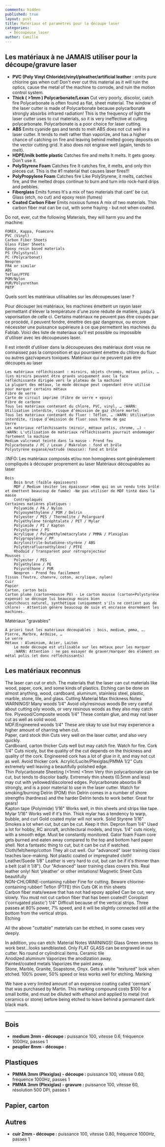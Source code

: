 ```yaml
---
comments: hidden
published: true
layout: post
title: Matériaux et paramètres pour la découpe laser
categories:
  - Découpeuse_laser
author: Camille
---
```

## Les matériaux à ne JAMAIS utiliser pour la découpe/gravure laser

* **PVC (Poly Vinyl Chloride)/vinyl/pleather/artificial leather** : emits pure chlorine gas when cut! 	Don't ever cut this material as it will ruin the optics, cause the metal of the machine to corrode, and ruin the motion control system.
* **Thick ( >1mm ) Polycarbonate/Lexan** 	Cut very poorly, discolor, catch fire 	Polycarbonate is often found as flat, sheet material. The window of the laser cutter is made of Polycarbonate because polycarbonate strongly absorbs infrared radiation! This is the frequency of light the laser cutter uses to cut materials, so it is very ineffective at cutting polycarbonate. Polycarbonate is a poor choice for laser cutting.
* **ABS** 	Emits cyanide gas and tends to melt 	ABS does not cut well in a laser cutter. It tends to melt rather than vaporize, and has a higher chance of catching on fire and leaving behind melted gooey deposits on the vector cutting grid. It also does not engrave well (again, tends to melt).
* **HDPE/milk bottle plastic** 	Catches fire and melts 	It melts. It gets gooey. Don't use it.
* **PolyStyrene Foam** 	Catches fire 	It catches fire, it melts, and only thin pieces cut. This is the #1 material that causes laser fires!!!
* **PolyPropylene Foam** 	Catches fire 	Like PolyStyrene, it melts, catches fire, and the melted drops continue to burn and turn into rock-hard drips and pebbles.
* **Fiberglass** 	Emits fumes 	It's a mix of two materials that cant' be cut. Glass (etch, no cut) and epoxy resin (fumes)
* **Coated Carbon Fiber** 	Emits noxious fumes 	A mix of two materials. Thin carbon fiber mat can be cut, with some fraying - but not when coated. 

Do not, ever, cut the following Materials, they will harm you and the machine:

    FOREX, Kappa, Foamcore
    PVC (Vinyl)
    Carbon Fiber Sheets
    Glass Fiber Sheets
    Epoxy resin based materials
    PS (Polystyrol)
    PC (Polycarbonat)
    Neopren
    FR4 or similar
    ABS
    Teflon/PTFE
    POM/Nylon
    PUR/Polyurethan
    PBTP
    
Quels sont les matériaux utilisables sur les découpeuses laser ?

Pour découper les matériaux, les machines émettent un rayon laser permettant d'élever la température d'une zone réduite de matière, jusqu'à vaporisation de celle ci. Certains matériaux ne peuvent pas être coupés par ce procédé, il peuvent fondre, émettre des gaz dangereux, ou encore nécessiter une puissance supérieure à ce que permettent les machines du Fablab. Voici des liste de materiaux qu'il est possible ou impossible d'utiliser avec les découpeuses laser.

Il est interdit d'utiliser dans la découpeuses des matériaux dont vous ne connaissez pas la composition et qui pourraient émettre du chlore du fluor ou autres gaz/vapeurs toxiques.
Matériaux qui ne peuvent pas être découpés au laser

    Les matériaux réfléchissant : miroirs, objets chromés, métaux polis, … (Les miroirs peuvent être gravés uniquement avec la face réfléchissante dirigée vers le plateau de la machine)
    La plupart des métaux, le mode découpe peut cependant être utilisé pour marquer certains métaux
    Fibre de verre
    Carte de circuit imprimé (Fibre de verre + epoxy)
    Fibre de carbone
    Tous les matériaux contenant du chlore, PVC, vinyl, … :WARN: Utilisation interdite, risque d’émission de gaz chloré mortel
    Tous les matériaux contenant du fluor : Téflon, … :WARN: Utilisation interdite, risque d’émission de fluor sous forme de gaz
    Verre
    Les matériaux réfléchissants (miroir, métaux polis, chrome, …) - :WARN: L'utilisation de matériaux réfléchissants pourrait endommager fortement la machine
    Medium valcromat teinté dans la masse - Prend feu
    Polycarbonate / PC / Lexan / Makrolon : fond et brûle
    Polystyrène expansé/extrudé (mousse): fond et brûle

:INFO: Les matériaux composés et/ou non homogènes sont généralement compliqués à découper proprement au laser
Matériaux découpables au laser

    Bois
        Bois brut (faible épaisseurs)
        MDF / Medium (éviter les épaisseur >6mm qui on un rendu très brûlé et émettent beaucoup de fumée) -Ne pas utiliser de MDF tinté dans la masse
        Contreplaqués
    Certaines matières platiques :
        Polyamide / PA / Nylon
        Polyoxyméthylène / POM / Delrin
        Polyester / PES / Thermolite / Polarguard
        Polyéthylène téréphtalate / PET / Mylar
        Polyimide / PI / Kapton
        Polystyrène / PS
        Acrylique / Polyméthylmétacrylate / PMMA / Plexiglas
        Polypropylène / PP
        Acrylonitrile-butadiène-styrène / ABS
        Polytétrafluoroéthylène) / PTFE
        Rhodoïd / Transparent pour rétroprojecteur
    Mousses :
        Polyester / PES
        Polyéthylène / PE
        Polyuréthane / PUR
        Neopren - Prend feu facilement
    Tissus (feutre, chanvre, coton, acrylique, nylon)
    Cuir
    Papier
    Carton, carton bois
    Carton plume (carton+mousse PU) - Le carton mousse (carton+Polystyrène expensé) se découpe lui beaucoup moins bien
    Caoutchoucs naturel, synthétique (uniquement s'ils ne contient pas de chlore) - Attention génère beaucoup de suie et encrasse énormément les machines.

Matériaux "gravables"

    A priori tout les matériaux découpables : bois, medium, pmma, ….
    Pierre, Marbre, Ardoise, …
    Le verre
    Métaux : Aluminium, Acier, Laiton
        Le mode découpe est utilisable sur les métaux pour les marquer
        :WARN: Attention : ne pas essayer de graver/marquer des élément en métal polis (et donc réfléchissants)

## Les matériaux reconnus

The laser can cut or etch. The materials that the laser can cut materials like wood, paper, cork, and some kinds of plastics. Etching can be done on almost anything, wood, cardboard, aluminum, stainless steel, plastic, marble, stone, tile, and glass.
Cutting
Material 	Max thickness 	Notes 	WARNINGS!
Many woods 	1/4" 	Avoid oily/resinous woods 	Be very careful about cutting oily woods, or very resinous woods as they also may catch fire.
Plywood/Composite woods 	1/4" 	These contain glue, and may not laser cut as well as solid wood. 	
MDF/Engineered woods 	1/4" 	These are okay to use but may experience a higher amount of charring when cut. 	
Paper, card stock 	thin 	Cuts very well on the laser cutter, and also very quickly. 	
Cardboard, carton 	thicker 	Cuts well but may catch fire. 	Watch for fire.
Cork 	1/4" 	Cuts nicely, but the quality of the cut depends on the thickness and quality of the cork. Engineered cork has a lot of glue in it, and may not cut as well. 	Avoid thicker cork.
Acrylic/Lucite/Plexiglas/PMMA 	1/2" 	Cuts extremely well leaving a beautifully polished edge. 	
Thin Polycarbonate Sheeting (<1mm) 	<1mm 	Very thin polycarbonate can be cut, but tends to discolor badly. Extremely thin sheets (0.5mm and less) may cut with yellowed/discolored edges. Polycarbonate absorbs IR strongly, and is a poor material to use in the laser cutter. 	Watch for smoking/burning
Delrin (POM) 	thin 	Delrin comes in a number of shore strengths (hardness) and the harder Delrin tends to work better. Great for gears! 	
Kapton tape (Polyimide) 	1/16" 	Works well, in thin sheets and strips like tape. 	
Mylar 	1/16" 	Works well if it's thin. Thick mylar has a tendency to warp, bubble, and curl 	Gold coated mylar will not work.
Solid Styrene 	1/16" 	Smokes a lot when cut, but can be cut. 	Keep it thin.
Depron foam 	1/4" 	Used a lot for hobby, RC aircraft, architectural models, and toys. 1/4" cuts nicely, with a smooth edge. 	Must be constantly monitored.
Gator foam 		Foam core gets burned and eaten away compared to the top and bottom hard paper shell. 	Not a fantastic thing to cut, but it can be cut if watched.
Cloth/felt/hemp/cotton 		They all cut well. Our "advanced" laser training class teaches lace-making. 	Not plastic coated or impregnated cloth!
Leather/Suede 	1/8" 	Leather is very hard to cut, but can be if it's thinner than a belt (call it 1/8"). Our "Advanced" laser training class covers this. 	Real leather only! Not 'pleather' or other imitations!
Magnetic Sheet 		Cuts beautifully 	
NON-CHLORINE-containing rubber 		Fine for cutting. 	Beware chlorine-containing rubber!
Teflon (PTFE) 	thin 	Cuts OK in thin sheets 	
Carbon fiber mats/weave
that has not had epoxy applied 		Can be cut, very slowly. 	You must not cut carbon fiber that has been coated!!
Coroplast ('corrugated plastic') 	1/4" 	Difficult because of the vertical strips. Three passes at 80% power, 7% speed, and it will be slightly connected still at the bottom from the vertical strips. 	
Etching

All the above "cuttable" materials can be etched, in some cases very deeply.

In addition, you can etch:
Material 	Notes 	WARNINGS!
Glass 	Green seems to work best...looks sandblasted. 	Only FLAT GLASS can be engraved in our cutter. No round or cylindrical items.
Ceramic tile 		
Anodized aluminum 	Vaporizes the anodization away. 	
Painted/coated metals 	Vaporizes the paint away. 	
Stone, Marble, Granite, Soapstone, Onyx. 	Gets a white "textured" look when etched. 	100% power, 50% speed or less works well for etching.
Marking

We have a very limited amount of an expensive coating called 'cermark' that was purchased by Martin. This marking compound costs $100 for a small bottle, and must be diluted with ethanol and applied to metal (not ceramics or stone) before being etched to leave behind a permanent dark black mark. 

---

## Bois

* **medium 3mm - découpe :** puissance 100, vitesse 0.6, fréquence 1000Hz, passes 1
* **peuplier 8mm - découpe :** 

## Plastiques

* **PMMA 3mm (Plexiglas) - découpe :** puissance 100, vitesse 0.60, fréquence 1000Hz, passes 1
* **PMMA 3mm (Plexiglas) - gravure :** puissance 100, vitesse 60, résolution 500 DPI, passes 1

## Papier, carton

## Autres

* **cuir 2mm - découpe :** puissance 100, vitesse 0.80, fréquence 1000Hz, passes 1
